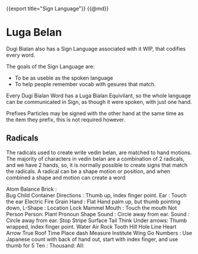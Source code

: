 {{export title="Sign Language"}}
{{@md}}

# Luga Belan


Dugi Bialan also has a Sign Language associated with it WIP, that codifies every word.

The goals of the Sign Language are:

* To be as useble as the spoken language
* To help people remember vocab with gesures that match.

Every Dugi Bialan Word has a Luga Bialan Equivilant, so the whole language can be communicated in Sign, as though it were spoken, with just one hand.

Prefixes Particles may be signed with the other hand at the same time as the item they prefix, this is not required however.

Radicals
--------

The radicals used to create write vedin belan, are matched to hand motions.  The majority of characters in vedin belan are a combination of 2 radicals, and we have 2 hands, so, it is normally possible to create signs that match the radicals.
A radical can be a shape motion or position,  and when combined a shape and motion can create a word


Atom
Balance
Brick :  
Bug
Child
Container
Directions : Thumb up, index finger point.
Ear : Touch the ear
Electric
Fire
Grain 
Hand : Flat Hand palm up, but thumb pointing down,
L-Shape :
Location
Lock
Mammel
Mouth : Touch the mouth
Not
Person
Person: 
Plant 
Pronoun
Shape
Sound : Circle away from ear.
Sound : Circle away from ear.
Stop
Stripe
Surface
Tail 
Think
Under arrows: Thumb wrapped, index finger point.
Water
Air
Rock 
Tooth
Hill
Hole
Line
Heart
Arrow
True
Roof
Time
Place
dash
Measure
Institute
Wing
Go
Numbers : Use Japanese count with back of hand out, start with index finger, and use thumb for 5
Ten : 
Thousand: 
All: 
